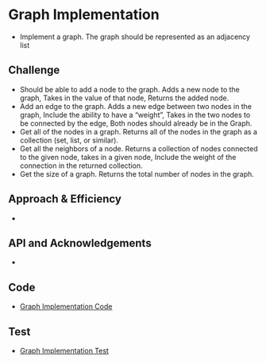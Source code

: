 # Graph Implementation
- Implement a graph. The graph should be represented as an adjacency list

## Challenge
- Should be able to add a node to the graph. Adds a new node to the graph, Takes in the value of that node, Returns the added node.
- Add an edge to the graph. Adds a new edge between two nodes in the graph, Include the ability to have a “weight”, Takes in the two nodes to be connected by the edge, Both nodes should already be in the Graph.
- Get all of the nodes in a graph. Returns all of the nodes in the graph as a collection (set, list, or similar).
- Get all the neighbors of a node. Returns a collection of nodes connected to the given node, takes in a given node, Include the weight of the connection in the returned collection.
- Get the size of a graph. Returns the total number of nodes in the graph.                                 

## Approach & Efficiency
- 

## API and Acknowledgements
- 

## Code
- [Graph Implementation Code](../../src/main/java/Java/Graph/Graph.java)

## Test
- [Graph Implementation Test](../../src/test/java/Java/Graph/GraphTest.java)
